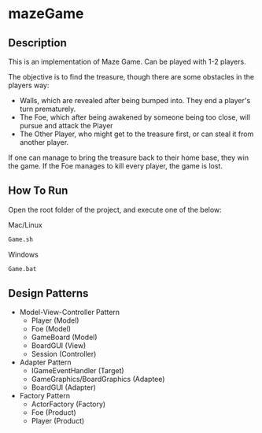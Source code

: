 # mazeGame

## Description 

This is an implementation of Maze Game.
Can be played with 1-2 players.

The objective is to find the treasure, though there are some obstacles in the players way:
   + Walls, which are revealed after being bumped into. They end a player's turn prematurely.
   + The Foe, which after being awakened by someone being too close, will pursue and attack the Player
   + The Other Player, who might get to the treasure first, or can steal it from another player.

If one can manage to bring the treasure back to their home base, they win the game.
If the Foe manages to kill every player, the game is lost.

## How To Run
Open the root folder of the project, and execute one of the below:

Mac/Linux
```python
Game.sh
```

Windows
```python
Game.bat
```

## Design Patterns
  + Model-View-Controller Pattern
    * Player (Model)
    * Foe (Model)
    * GameBoard (Model)
    * BoardGUI (View)
    * Session (Controller)
  + Adapter Pattern
    * IGameEventHandler (Target)
    * GameGraphics/BoardGraphics (Adaptee)
    * BoardGUI (Adapter)
  + Factory Pattern
    * ActorFactory (Factory)
    * Foe (Product)
    * Player (Product)
